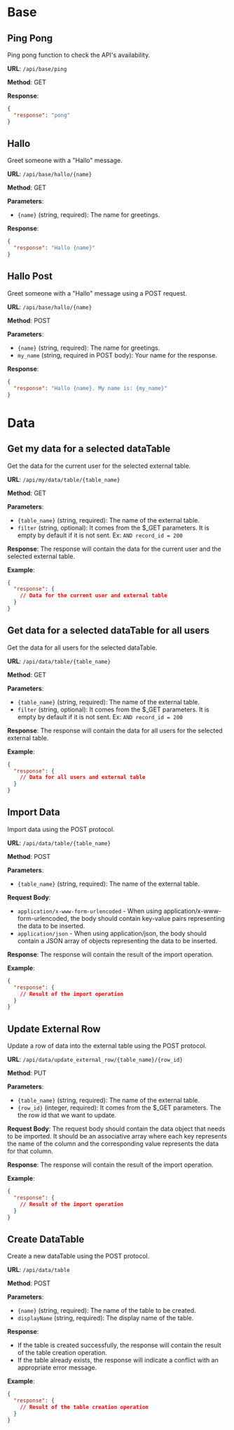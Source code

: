 # Base 
## Ping Pong

Ping pong function to check the API's availability.

**URL**: `/api/base/ping`

**Method**: GET

**Response**:
```json
{
  "response": "pong"
}
```

## Hallo

Greet someone with a "Hallo" message.

**URL**: `/api/base/hallo/{name}`

**Method**: GET

**Parameters**:
- `{name}` (string, required): The name for greetings.

**Response**:
```json
{
  "response": "Hallo {name}"
}
```

## Hallo Post

Greet someone with a "Hallo" message using a POST request.

**URL**: `/api/base/hallo/{name}`

**Method**: POST

**Parameters**:
- `{name}` (string, required): The name for greetings.
- `my_name` (string, required in POST body): Your name for the response.

**Response**:
```json
{
  "response": "Hallo {name}. My name is: {my_name}"
}
```

# Data

## Get my data for a selected dataTable

Get the data for the current user for the selected external table.

**URL**: `/api/my/data/table/{table_name}`

**Method**: GET

**Parameters**:
- `{table_name}` (string, required): The name of the external table.
- `filter` (string, optional): It comes from the $_GET parameters. It is empty by default if it is not sent. Ex: `AND record_id = 200`

**Response**:
The response will contain the data for the current user and the selected external table.

**Example**:
```json
{
  "response": {
    // Data for the current user and external table
  }
}
```

## Get data for a selected dataTable for all users

Get the data for all users for the selected  dataTable. 

**URL**: `/api/data/table/{table_name}`

**Method**: GET

**Parameters**:
- `{table_name}` (string, required): The name of the external table.
- `filter` (string, optional): It comes from the $_GET parameters. It is empty by default if it is not sent. Ex: `AND record_id = 200`

**Response**:
The response will contain the data for all users for the selected external table.

**Example**:
```json
{
  "response": {
    // Data for all users and external table
  }
}
```

## Import Data

Import data using the POST protocol.

**URL**: `/api/data/table/{table_name}`

**Method**: POST

**Parameters**:
- `{table_name}` (string, required): The name of the external table.

**Request Body**:
 - `application/x-www-form-urlencoded` - When using application/x-www-form-urlencoded, the body should contain key-value pairs representing the 
 data to be inserted.
 - `application/json` - When using application/json, the body should contain a JSON array of objects representing the data to be inserted.

**Response**:
The response will contain the result of the import operation.

**Example**:
```json
{
  "response": {
    // Result of the import operation
  }
}
```

## Update External Row

Update a row of data into the external table using the POST protocol.

**URL**: `/api/data/update_external_row/{table_name}/{row_id}`

**Method**: PUT

**Parameters**:
- `{table_name}` (string, required): The name of the external table.
- `{row_id}` (integer, required): It comes from the $_GET parameters. The the row id that we want to update.

**Request Body**:
The request body should contain the data object that needs to be imported. It should be an associative array where each key represents the name of the column and the corresponding value represents the data for that column.

**Response**:
The response will contain the result of the import operation.

**Example**:
```json
{
  "response": {
    // Result of the import operation
  }
}
```

## Create DataTable

Create a new dataTable using the POST protocol.

**URL**: `/api/data/table`

**Method**: POST

**Parameters**:
- `{name}` (string, required): The name of the table to be created.
- `displayName` (string, required): The display name of the table.

**Response**:
- If the table is created successfully, the response will contain the result of the table creation operation.
- If the table already exists, the response will indicate a conflict with an appropriate error message.

**Example**:
```json
{
  "response": {
    // Result of the table creation operation
  }
}
```


